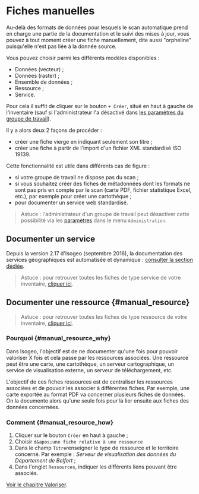 # Fiches manuelles

Au-delà des formats de données pour lesquels le scan automatique prend en charge une partie de la documentation et le suivi des mises à jour, vous pouvez à tout moment créer une fiche manuellement, dite aussi "orpheline" puisqu&apos;elle n&apos;est pas liée à la donnée source.

Vous pouvez choisir parmi les différents modèles disponibles :

* Données (vecteur) ;
* Données (raster) ;
* Ensemble de données ;
* Ressource ;
* Service.

Pour cela il suffit de cliquer sur le bouton `+ Créer`, situé en haut à gauche de l&apos;inventaire (sauf si l&apos;administrateur l&apos;a désactivé dans [les paramètres du groupe de travail](../admin/group.html)).

Il y a alors deux 2 façons de procéder :

* créer une fiche vierge en indiquant seulement son titre ;
* créer une fiche à partir de l&apos;import d&apos;un fichier XML standardisé ISO 19139.

Cette fonctionnalité est utile dans différents cas de figure :

* si votre groupe de travail ne dispose pas du scan ;
* si vous souhaitez créer des fiches de métadonnées dont les formats ne sont pas pris en compte par le scan (carte PDF, fichier statistique Excel, etc.), par exemple pour créer une cartothèque ;
* pour documenter un service web standardisé.

> Astuce : l&apos;administrateur d&apos;un groupe de travail peut désactiver cette possibilité via les [paramètres](../admin/group.html) dans le menu `Administration`.

## Documenter un service

Depuis la version 2.17 d&apos;Isogeo (septembre 2016), la documentation des services géographiques est automatisée et dynamique : [consulter la section dédiée](../inventory/md_services/srv_howto.html).

> Astuce : pour retrouver toutes les fiches de type service de votre inventaire, [cliquer ici](https://app.isogeo.com/inventory/search?p=1&ob=_created&od=des&q=type%3Aservice).

## Documenter une ressource {#manual_resource}

> Astuce : pour retrouver toutes les fiches de type ressource de votre inventaire, [cliquer ici](https://app.isogeo.com/inventory/search?p=1&ob=_created&od=des&q=type%3Aresource).

### Pourquoi {#manual_resource_why}

Dans Isogeo, l&apos;objectif est de ne documenter qu&apos;une fois pour pouvoir valoriser X fois et cela passe par les ressources associées. Une ressource peut être une carte, une cartothèque, un serveur cartographique, un service de visualisation externe, un serveur de téléchargement, etc.

L&apos;objectif de ces fiches ressources est de centraliser les ressources associées et de pouvoir les associer à différentes fiches. Par exemple, une carte exportée au format PDF va concerner plusieurs fiches de données. On la documente alors qu&apos;une seule fois pour la lier ensuite aux fiches des données concernées.

### Comment {#manual_resource_how}

1. Cliquer sur le bouton `Créer` en haut à gauche ;
2. Choisir `d&apos;une fiche relative à une ressource`
3. Dans le champ `Titre`renseigner le type de ressource  et le territoire concerné. Par exemple : *Serveur de visualisation des données du Département de Belfort* ;
4. Dans l&apos;onglet `Ressources`, indiquer les différents liens pouvant être associés.

[Voir le chapitre Valoriser](../publish/index.html).
